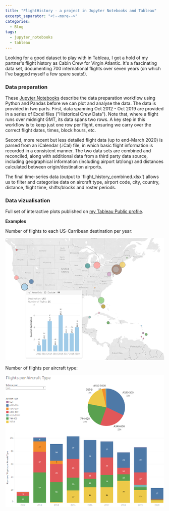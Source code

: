```yaml
---
title: "FlightHistory - a project in Jupyter Notebooks and Tableau"
excerpt_separator: "<!--more-->"
categories:
  - Blog
tags:
  - jupyter_notebooks
  - tableau
---
```


Looking for a good dataset to play with in Tableau, I got a hold of my partner's flight history as Cabin Crew for Virgin Atlantic. It's a fascinating data set, documenting 700 international flights over seven years (on which I've bagged myself a few spare seats!).

### Data preparation

These <a href="https://github.com/awgeo/FlightHistory" target="_blank">Jupyter Notebooks</a> describe the data preparation workflow using Python and Pandas before we can plot and analyse the data. The data is provided in two parts. First, data spanning Oct 2012 - Oct 2019 are provided in a series of Excel files ("Historical Crew Data"). Note that, where a flight runs over midnight GMT, its data spans two rows. A key step in this workflow is to keep just one row per flight, ensuring we carry over the correct flight dates, times, block hours, etc.

Second, more recent but less detailed flight data (up to end-March 2020) is parsed from an iCalendar (.iCal) file, in which basic flight information is recorded in a consistent manner. The two data sets are combined and reconciled, along with additional data from a third party data source, including geographical information (including airport lat/long) and distances calculated between origin/destination airports.

The final time-series data (output to 'flight_history_combined.xlsx') allows us to filter and categorise data on aircraft type, airport code, city, country, distance, flight time, shifts/blocks and roster periods.

### Data vizualisation

Full set of interactive plots published on <a href="https://public.tableau.com/profile/alan.wilson7526#!/" target="_blank">my Tableau Public profile</a>.

<b>Examples</b>

Number of flights to each US-Carribean destination per year:

<img src="/assets/images/flighthistory_us-destinations.PNG" alt="US and Carribean fights">

Number of flights per aircraft type:

<img src="/assets/images/flighthistory_flights-per-aircraft-type.PNG" alt="Flights per aircraft type">